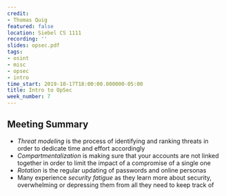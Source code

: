 ```yaml
---
credit:
- Thomas Quig
featured: false
location: Siebel CS 1111
recording: ''
slides: opsec.pdf
tags:
- osint
- misc
- opsec
- intro
time_start: 2019-10-17T18:00:00.000000-05:00
title: Intro to OpSec
week_number: 7
---
```

## Meeting Summary
- *Threat modeling* is the process of identifying and ranking threats in order to dedicate time and effort accordingly
- *Compartmentalization* is making sure that your accounts are not linked together in order to limit the impact of a compromise of a single one
- *Rotation* is the regular updating of passwords and online personas
- Many experience *security fatigue* as they learn more about security, overwhelming or depressing them from all they need to keep track of